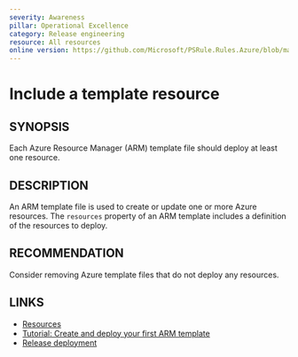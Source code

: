 ```yaml
---
severity: Awareness
pillar: Operational Excellence
category: Release engineering
resource: All resources
online version: https://github.com/Microsoft/PSRule.Rules.Azure/blob/main/docs/rules/en/Azure.Template.Resources.md
---
```


# Include a template resource

## SYNOPSIS

Each Azure Resource Manager (ARM) template file should deploy at least one resource.

## DESCRIPTION

An ARM template file is used to create or update one or more Azure resources.
The `resources` property of an ARM template includes a definition of the resources to deploy.

## RECOMMENDATION

Consider removing Azure template files that do not deploy any resources.

## LINKS

- [Resources](https://docs.microsoft.com/azure/azure-resource-manager/templates/template-syntax#resources)
- [Tutorial: Create and deploy your first ARM template](https://docs.microsoft.com/azure/azure-resource-manager/templates/template-tutorial-create-first-template)
- [Release deployment](https://docs.microsoft.com/azure/architecture/framework/devops/release-engineering-cd#automation)
